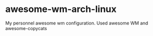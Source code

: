 # awesome-wm-arch-linux
My personnel awesome wm configuration. Used awesome WM and awesome-copycats
